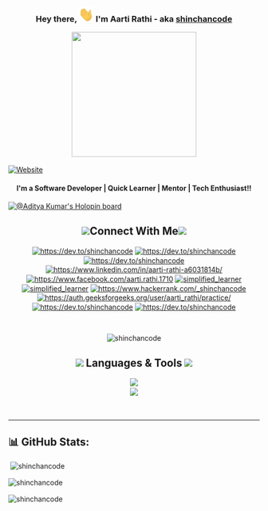 <h3 align="center">Hey there, <img src="https://github.com/ABSphreak/ABSphreak/blob/master/gifs/Hi.gif" width="30px"height="30px"> I'm Aarti Rathi - aka <a href="https://shinchancode.github.io/3d-react-portfolio/">shinchancode<a></h3>
<p align="center">
<img src="https://github.com/shinchancode/shinchancode/blob/main/Aarti%20Rathi.jpg" width="250" height="250" border-radius="50%"/>
</p>

[![Website](https://img.shields.io/website?style=for-the-badge&up_message=Aarti%20Rathi&url=https%3A%2F%2Fshinchancode.github.io/React-Portfolio%2F)](https://shinchancode.github.io/3d-react-portfolio/)

<h4 align="center" >I'm a Software Developer | Quick Learner | Mentor | Tech Enthusiast!!</h4> 

[![@Aditya Kumar's Holopin board](https://www.holopin.me/shinchancode)](https://holopin.io/@shinchancode)

<h2 align="center"> <img src="https://raw.githubusercontent.com/ShahriarShafin/ShahriarShafin/main/Assets/handshake.gif" width="50"/>Connect With Me<img src="https://raw.githubusercontent.com/ShahriarShafin/ShahriarShafin/main/Assets/handshake.gif" width="50"/> </h2>

<p align="center">
<a href="https://shinchancode.github.io/3d-react-portfolio/" target="blank"><img align="center" src="https://img.icons8.com/?size=512&id=n9d0Hm43JCPK&format=png" alt="https://dev.to/shinchancode" height="30" width="40" /></a>
<a href="https://dev.to/shinchancode" target="blank"><img align="center" src="https://img.icons8.com/windows/32/228BE6/dev.png" alt="https://dev.to/shinchancode" height="30" width="40" /></a>
<a href="https://twitter.com/CodeShinchan" target="blank"><img align="center" src="https://img.icons8.com/fluency/48/twitter.png" alt="https://dev.to/shinchancode" height="30" width="40" /></a>
<a href="https://www.linkedin.com/in/aarti-rathi-a6031814b/" target="blank"><img align="center" src="https://raw.githubusercontent.com/rahuldkjain/github-profile-readme-generator/master/src/images/icons/Social/linked-in-alt.svg" alt="https://www.linkedin.com/in/aarti-rathi-a6031814b/" height="30" width="40" /></a>
<a href="https://www.facebook.com/aarti.rathi.1710" target="blank"><img align="center" src="https://raw.githubusercontent.com/rahuldkjain/github-profile-readme-generator/master/src/images/icons/Social/facebook.svg" alt="https://www.facebook.com/aarti.rathi.1710" height="30" width="40" /></a>
<a href="https://www.instagram.com/aarti.rathiii" target="blank"><img align="center" src="https://raw.githubusercontent.com/rahuldkjain/github-profile-readme-generator/master/src/images/icons/Social/instagram.svg" alt="simplified_learner" height="30" width="40" /></a>
<a href="https://api.whatsapp.com/send/?phone=917040031669&text&app_absent=0&lang=en" target="blank"><img align="center" src="https://raw.githubusercontent.com/rahuldkjain/github-profile-readme-generator/master/src/images/icons/Social/whatsapp.svg" alt="simplified_learner" height="30" width="40" /></a>
<a href="https://www.hackerrank.com/_shinchancode" target="blank"><img align="center" src="https://raw.githubusercontent.com/rahuldkjain/github-profile-readme-generator/master/src/images/icons/Social/hackerrank.svg" alt="https://www.hackerrank.com/_shinchancode" height="30" width="40" /></a>
<a href="https://auth.geeksforgeeks.org/user/aarti_rathi/practice/" target="blank"><img align="center" src="https://raw.githubusercontent.com/rahuldkjain/github-profile-readme-generator/master/src/images/icons/Social/geeks-for-geeks.svg" alt="https://auth.geeksforgeeks.org/user/aarti_rathi/practice/" height="30" width="40" /></a>
<a href="https://run.qwiklabs.com/public_profiles/16278e95-4b35-4156-81d0-62e42cdc9c7d" target="blank"><img align="center" src="https://img.icons8.com/?size=512&id=9J37goKb44e7&format=png" alt="https://dev.to/shinchancode" height="30" width="40" /></a>
<a href="https://github.com/shinchancode" target="blank"><img align="center" src="https://img.icons8.com/ios-filled/50/FD7E14/github.png" alt="https://dev.to/shinchancode" height="30" width="40" /></a>
</p>
<br>
<p align="center"> <img height="25px" src="https://komarev.com/ghpvc/?username=shinchancode&label=Profile%20views&color=0e75b6&style=flat" alt="shinchancode" /> </p>

<h2 align="center"><img src="https://camo.githubusercontent.com/beb64ff21c883e318e4f5db5231c2ba4175705bea1c9249e82a41ab375db4f75/68747470733a2f2f6d65646961322e67697068792e636f6d2f6d656469612f51737347456d706b79454f684243623765312f67697068792e6769663f6369643d656366303565343761306e336769316266716e74716d6f62386739616964316f796a327772336473336d67373030626c267269643d67697068792e676966" width="25px" /> Languages & Tools <img src="https://camo.githubusercontent.com/beb64ff21c883e318e4f5db5231c2ba4175705bea1c9249e82a41ab375db4f75/68747470733a2f2f6d65646961322e67697068792e636f6d2f6d656469612f51737347456d706b79454f684243623765312f67697068792e6769663f6369643d656366303565343761306e336769316266716e74716d6f62386739616964316f796a327772336473336d67373030626c267269643d67697068792e676966" width="25px" /></h2>
<p align="center">
    <img src="https://skillicons.dev/icons?i=c,cpp,py,java,kotlin,html,css,js,bootstrap,nodejs,django,flask,git,firebase,react" />
  <br>
    <img src="https://skillicons.dev/icons?i=mysql,angular,bash,figma,vscode,ts,aws,gcp,mongodb,pug" />
</p><br>
<hr>

## 📊 GitHub Stats:

<p>&nbsp;<img align="center" src="https://github-readme-stats.vercel.app/api?username=shinchancode&theme=merko&hide_border=false&include_all_commits=true&count_private=true&show_icons=true&locale=en" alt="shinchancode" /></p>
<p><img align="center" src="https://github-readme-stats.vercel.app/api/top-langs?username=shinchancode&theme=merko&hide_border=false&show_icons=true&locale=en&layout=compact" alt="shinchancode" /></p>
<p><img align="center" src="https://github-readme-streak-stats.herokuapp.com/?user=shinchancode&theme=merko&hide_border=false&include_all_commits=true&count_private=true&layout=compact" alt="shinchancode" /></p>

[website]: https://shinchancode.github.io/3d-react-portfolio/
[twitter]: https://twitter.com/codeshinchan
